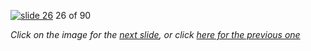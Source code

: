 [![slide 26](https://dl.dropboxusercontent.com/u/2977490/presentations/cookbook/26.jpg)](27.md)
26 of 90

_Click on the image for the [next slide](27.md), or click [here for the previous one](25.md)_
